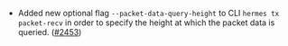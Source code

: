 *   Added new optional flag `--packet-data-query-height` to CLI
    `hermes tx packet-recv` in order to specify the height at
    which the packet data is queried.
    ([#2453](https://github.com/informalsystems/ibc-rs/issues/2453))
